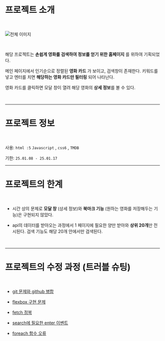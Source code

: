 # 프로젝트 소개 
<br/>

![전체 이미지](https://github.com/pnh135/parkNahyun99/blob/main/Screenshot%202025-01-17%20at%2011.08.56.JPG?raw=true)

<br/>

해당 프로젝트는 **손쉽게 영화를 검색하여 정보를 얻기 위한 홈페이지** 를 위하여 기획되었다. 

메인 페이지에서 인기순으로 정렬된 **영화 카드** 가 보이고, 검색창이 존재한다. 키워드를 넣고 엔터를 치면 **해당하는 영화 카드만 필터링** 되어 나타난다. 

영화 카드를 클릭하면 모달 창이 열려 해당 영화의 **상세 정보**를 볼 수 있다.

<br/>
 
 
 ---

 # 프로젝트 정보 
<br/>

사용: `html :5` `Javascript` , `css6` , `TMDB`


기한: `25.01.08 - 25.01.17`
 
 ---

# 프로젝트의 한계 

<br/>

+ 시간 상의 문제로 **모달 창** (상세 정보)와 **북마크 기능** (원하는 영화를 저장해두는 기능)은 구현되지 않았다.

+ api의 데이터를 받아오는 과정에서 1 페이지에 필요한 양만 받아와 **상위 20개**만 전시된다. 검색 기능도 해당 20개 안에서만 검색된다.

<br/>

---

# 프로젝트의 수정 과정 (트러블 슈팅) 

<br/>

+  [git 문제와 github 병합](https://velog.io/@pna9904/19-git-push-오류와-해결-과정)

+  [flexbox 구현 문제](https://velog.io/@pna9904/110-flexbox-구현과-fetch)

+  [fetch 정복](https://velog.io/@pna9904/114-fetch-오류-수정)

+  [search에 필요한 enter 이벤트](https://velog.io/@pna9904/115-enter에-반응하는-함수-수정)

+  [foreach 함수 오류](https://velog.io/@pna9904/116-임시)
